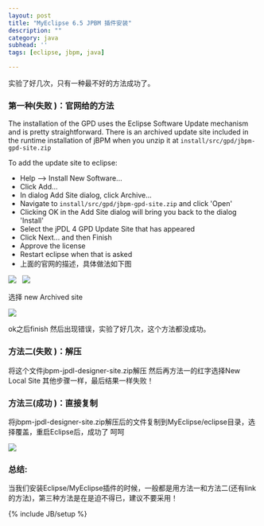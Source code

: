 ```yaml
---
layout: post
title: "MyEclipse 6.5 JPBM 插件安装"
description: ""
category: java
subhead: ''
tags: [eclipse, jbpm, java]

---
```


实验了好几次，只有一种最不好的方法成功了。

### 第一种(**失败** )：官网给的方法

The installation of the GPD uses the Eclipse Software Update mechanism
and is pretty straightforward. There is an archived update site included
in the runtime installation of jBPM when you unzip it at
`install/src/gpd/jbpm-gpd-site.zip`

To add the update site to eclipse:

-   Help --\> Install New Software...
-   Click Add...
-   In dialog Add Site dialog, click Archive...
-   Navigate to `install/src/gpd/jbpm-gpd-site.zip` and click 'Open'
-   Clicking OK in the Add Site dialog will bring you back to the
    dialog 'Install'
-   Select the jPDL 4 GPD Update Site that has appeared
-   Click Next... and then Finish
-   Approve the license
-   Restart eclipse when that is asked
-   上面的官网的描述，具体做法如下图

    
![](http://i1298.photobucket.com/albums/ag53/lichengwu/1_zpsf9fb4e26.gif)
     
![](http://i1298.photobucket.com/albums/ag53/lichengwu/2_zps7ada51af.gif)
     

选择 new Archived site

![](http://i1298.photobucket.com/albums/ag53/lichengwu/3_zpsf9b2b3dc.gif)

ok之后finish 然后出现错误，实验了好几次，这个方法都没成功。

### 方法二(**失败** )：解压

将这个文件jbpm-jpdl-designer-site.zip解压 然后再方法一的红字选择New
Local Site 其他步骤一样，最后结果一样失败！

### 方法三(**成功** )：直接复制

将jbpm-jpdl-designer-site.zip解压后的文件复制到MyEclipse/eclipse目录，选择覆盖，重启Eclipse后，成功了
呵呵

![](http://i1298.photobucket.com/albums/ag53/lichengwu/4_zps247f9dcb.gif)

### 总结:
当我们安装Eclipse/MyEclipse插件的时候，一般都是用方法一和方法二(还有link的方法)，第三种方法是在是迫不得已，建议不要采用！

{% include JB/setup %}